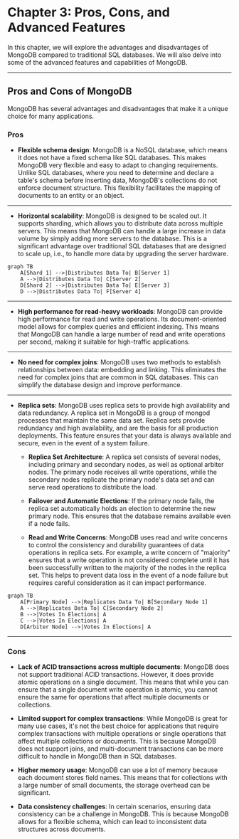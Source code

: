 # Chapter 3: Pros, Cons, and Advanced Features

In this chapter, we will explore the advantages and disadvantages of MongoDB compared to traditional SQL databases. We will also delve into some of the advanced features and capabilities of MongoDB.

---

## Pros and Cons of MongoDB

MongoDB has several advantages and disadvantages that make it a unique choice for many applications.

### Pros

- **Flexible schema design**: MongoDB is a NoSQL database, which means it does not have a fixed schema like SQL databases. This makes MongoDB very flexible and easy to adapt to changing requirements. Unlike SQL databases, where you need to determine and declare a table's schema before inserting data, MongoDB's collections do not enforce document structure. This flexibility facilitates the mapping of documents to an entity or an object.
---
- **Horizontal scalability**: MongoDB is designed to be scaled out. It supports sharding, which allows you to distribute data across multiple servers. This means that MongoDB can handle a large increase in data volume by simply adding more servers to the database. This is a significant advantage over traditional SQL databases that are designed to scale up, i.e., to handle more data by upgrading the server hardware.
```mermaid
graph TB
    A[Shard 1] -->|Distributes Data To| B[Server 1]
    A -->|Distributes Data To| C[Server 2]
    D[Shard 2] -->|Distributes Data To| E[Server 3]
    D -->|Distributes Data To| F[Server 4]
```
---
- **High performance for read-heavy workloads**: MongoDB can provide high performance for read and write operations. Its document-oriented model allows for complex queries and efficient indexing. This means that MongoDB can handle a large number of read and write operations per second, making it suitable for high-traffic applications.
---
- **No need for complex joins**: MongoDB uses two methods to establish relationships between data: embedding and linking. This eliminates the need for complex joins that are common in SQL databases. This can simplify the database design and improve performance.
---
- **Replica sets**: MongoDB uses replica sets to provide high availability and data redundancy. A replica set in MongoDB is a group of mongod processes that maintain the same data set. Replica sets provide redundancy and high availability, and are the basis for all production deployments. This feature ensures that your data is always available and secure, even in the event of a system failure.

    - **Replica Set Architecture**: A replica set consists of several nodes, including primary and secondary nodes, as well as optional arbiter nodes. The primary node receives all write operations, while the secondary nodes replicate the primary node's data set and can serve read operations to distribute the load.

    - **Failover and Automatic Elections**: If the primary node fails, the replica set automatically holds an election to determine the new primary node. This ensures that the database remains available even if a node fails.

    - **Read and Write Concerns**: MongoDB uses read and write concerns to control the consistency and durability guarantees of data operations in replica sets. For example, a write concern of "majority" ensures that a write operation is not considered complete until it has been successfully written to the majority of the nodes in the replica set. This helps to prevent data loss in the event of a node failure but requires careful consideration as it can impact performance.
```mermaid
graph TB
    A[Primary Node] -->|Replicates Data To| B[Secondary Node 1]
    A -->|Replicates Data To| C[Secondary Node 2]
    B -->|Votes In Elections| A
    C -->|Votes In Elections| A
    D[Arbiter Node] -->|Votes In Elections| A
```

---
### Cons

- **Lack of ACID transactions across multiple documents**: MongoDB does not support traditional ACID transactions. However, it does provide atomic operations on a single document. This means that while you can ensure that a single document write operation is atomic, you cannot ensure the same for operations that affect multiple documents or collections.

- **Limited support for complex transactions**: While MongoDB is great for many use cases, it's not the best choice for applications that require complex transactions with multiple operations or single operations that affect multiple collections or documents. This is because MongoDB does not support joins, and multi-document transactions can be more difficult to handle in MongoDB than in SQL databases.

- **Higher memory usage**: MongoDB can use a lot of memory because each document stores field names. This means that for collections with a large number of small documents, the storage overhead can be significant.

- **Data consistency challenges**: In certain scenarios, ensuring data consistency can be a challenge in MongoDB. This is because MongoDB allows for a flexible schema, which can lead to inconsistent data structures across documents.